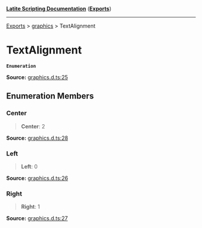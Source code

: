[**Latite Scripting Documentation**](../../README.md) ([**Exports**](../../exports.md))

---

[Exports](../../exports.md) > [graphics](../index.md) > TextAlignment

# TextAlignment

**`Enumeration`**

**Source:** [graphics.d.ts:25](https://github.com/LatiteScripting/latitescripting.github.io/blob/5c02322/definitions/graphics.d.ts#L25)

## Enumeration Members

### Center

> **Center**: 2

**Source:** [graphics.d.ts:28](https://github.com/LatiteScripting/latitescripting.github.io/blob/5c02322/definitions/graphics.d.ts#L28)

### Left

> **Left**: 0

**Source:** [graphics.d.ts:26](https://github.com/LatiteScripting/latitescripting.github.io/blob/5c02322/definitions/graphics.d.ts#L26)

### Right

> **Right**: 1

**Source:** [graphics.d.ts:27](https://github.com/LatiteScripting/latitescripting.github.io/blob/5c02322/definitions/graphics.d.ts#L27)
